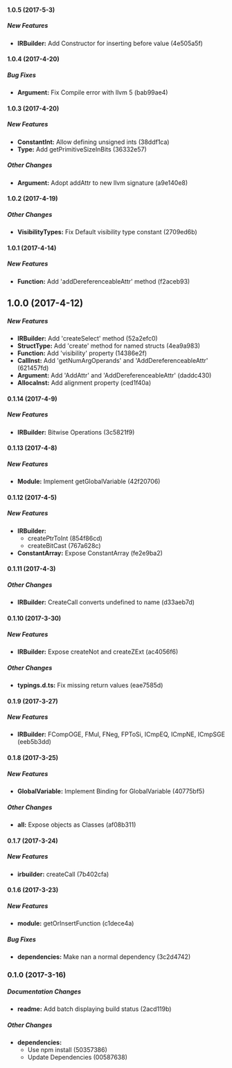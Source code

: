 #### 1.0.5 (2017-5-3)

##### New Features

* **IRBuilder:** Add Constructor for inserting before value (4e505a5f)

#### 1.0.4 (2017-4-20)

##### Bug Fixes

* **Argument:** Fix Compile error with llvm 5 (bab99ae4)

#### 1.0.3 (2017-4-20)

##### New Features

* **ConstantInt:** Allow defining unsigned ints (38ddf1ca)
* **Type:** Add getPrimitiveSizeInBits (36332e57)

##### Other Changes

* **Argument:** Adopt addAttr to new llvm signature (a9e140e8)

#### 1.0.2 (2017-4-19)

##### Other Changes

* **VisibilityTypes:** Fix Default visibility type constant (2709ed6b)

#### 1.0.1 (2017-4-14)

##### New Features

* **Function:** Add 'addDereferenceableAttr' method (f2aceb93)

## 1.0.0 (2017-4-12)

##### New Features

* **IRBuilder:** Add 'createSelect' method (52a2efc0)
* **StructType:** Add 'create' method for named structs (4ea9a983)
* **Function:** Add 'visibility' property (14386e2f)
* **CallInst:** Add 'getNumArgOperands' and 'AddDereferenceableAttr' (621457fd)
* **Argument:** Add 'AddAttr' and 'AddDereferenceableAttr' (daddc430)
* **AllocaInst:** Add alignment property (ced1f40a)

#### 0.1.14 (2017-4-9)

##### New Features

* **IRBuilder:** Bitwise Operations (3c5821f9)

#### 0.1.13 (2017-4-8)

##### New Features

* **Module:** Implement getGlobalVariable (42f20706)

#### 0.1.12 (2017-4-5)

##### New Features

* **IRBuilder:**
  * createPtrToInt (854f86cd)
  * createBitCast (767a628c)
* **ConstantArray:** Expose ConstantArray (fe2e9ba2)

#### 0.1.11 (2017-4-3)

##### Other Changes

* **IRBuilder:** CreateCall converts undefined to name (d33aeb7d)

#### 0.1.10 (2017-3-30)

##### New Features

* **IRBuilder:** Expose createNot and createZExt (ac4056f6)

##### Other Changes

* **typings.d.ts:** Fix missing return values (eae7585d)

#### 0.1.9 (2017-3-27)

##### New Features

* **IRBuilder:** FCompOGE, FMul, FNeg, FPToSi, ICmpEQ, ICmpNE, ICmpSGE (eeb5b3dd)

#### 0.1.8 (2017-3-25)

##### New Features

* **GlobalVariable:** Implement Binding for GlobalVariable (40775bf5)

##### Other Changes

* **all:** Expose objects as Classes (af08b311)

#### 0.1.7 (2017-3-24)

##### New Features

* **irbuilder:** createCall (7b402cfa)

#### 0.1.6 (2017-3-23)

##### New Features

* **module:** getOrInsertFunction (c1dece4a)

##### Bug Fixes

* **dependencies:** Make nan a normal dependency (3c2d4742)

### 0.1.0 (2017-3-16)

##### Documentation Changes

* **readme:** Add batch displaying build status (2acd119b)

##### Other Changes

* **dependencies:**
  * Use npm install (50357386)
  * Update Dependencies (00587638)

